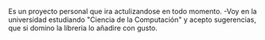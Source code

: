 Es un proyecto personal que ira actulizandose en todo momento.
-Voy en la universidad estudiando "Ciencia de la Computación" y acepto sugerencias, que si domino la libreria lo añadire con gusto. 
